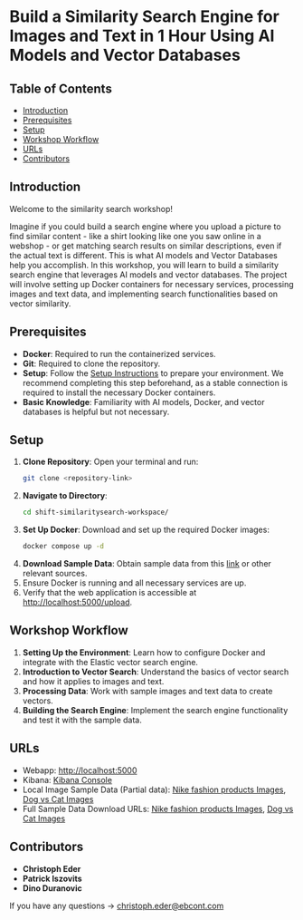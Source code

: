 # Build a Similarity Search Engine for Images and Text in 1 Hour Using AI Models and Vector Databases

## Table of Contents
- [Introduction](#introduction)
- [Prerequisites](#prerequisites)
- [Setup](#setup)
- [Workshop Workflow](#workshop-workflow)
- [URLs](#urls)
- [Contributors](#contributors)

## Introduction

Welcome to the similarity search workshop! 

Imagine if you could build a search engine where you upload a picture to find similar content - like a shirt looking like one you saw online in a webshop - or get matching search results on similar descriptions, even if the actual text is different. This is what AI models and Vector Databases help you accomplish. In this workshop, you will learn to build a similarity search engine that leverages AI models and vector databases. The project will involve setting up Docker containers for necessary services, processing images and text data, and implementing search functionalities based on vector similarity.

## Prerequisites

- **Docker**: Required to run the containerized services.
- **Git**: Required to clone the repository.
- **Setup**: Follow the [Setup Instructions](#setup) to prepare your environment. We recommend completing this step beforehand, as a stable connection is required to install the necessary Docker containers.
- **Basic Knowledge**: Familiarity with AI models, Docker, and vector databases is helpful but not necessary.

## Setup

1. **Clone Repository**: Open your terminal and run:  
   ```bash
   git clone <repository-link>
    ``` 
2. **Navigate to Directory**:
   ```bash
   cd shift-similaritysearch-workspace/
    ``` 
3. **Set Up Docker**: Download and set up the required Docker images:
   ```bash
   docker compose up -d
    ``` 
4. **Download Sample Data**: Obtain sample data from this [link](https://www.kaggle.com/datasets/kunalgupta2616/dog-vs-cat-images-data?resource=download) or other relevant sources.
5. Ensure Docker is running and all necessary services are up.
6. Verify that the web application is accessible at [http://localhost:5000/upload](http://localhost:5000/upload).

## Workshop Workflow

1. **Setting Up the Environment**: Learn how to configure Docker and integrate with the Elastic vector search engine.
2. **Introduction to Vector Search**: Understand the basics of vector search and how it applies to images and text.
3. **Processing Data**: Work with sample images and text data to create vectors.
4. **Building the Search Engine**: Implement the search engine functionality and test it with the sample data.

## URLs
- Webapp: [http://localhost:5000](http://localhost:5000)
- Kibana: [Kibana Console](http://localhost:5601/app/dev_tools#/console)
- Local Image Sample Data (Partial data): [Nike fashion products Images](sample_data/fashion_products/), [Dog vs Cat Images](sample_data/dog_cat_images/)
- Full Sample Data Download URLs: [Nike fashion products Images](https://www.kaggle.com/datasets/crawlfeeds/nike-fashion-products-dataset), [Dog vs Cat Images](https://www.kaggle.com/datasets/kunalgupta2616/dog-vs-cat-images-data)


## Contributors

- **Christoph Eder**
- **Patrick Iszovits**
- **Dino Duranovic**

If you have any questions -> christoph.eder@ebcont.com
